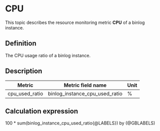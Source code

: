 # CPU

This topic describes the resource monitoring metric **CPU** of a binlog instance.

## Definition

The CPU usage ratio of a binlog instance.

## Description

| **Metric** |   **Metric field name**    | **Unit** |
|---------|---------------|--------|
| cpu_used_ratio     | binlog_instance_cpu_used_ratio | %      |

## Calculation expression

100 * sum(binlog_instance_cpu_used_ratio{@LABELS}) by (@GBLABELS)
